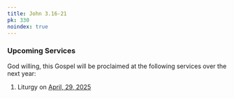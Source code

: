```yaml
---
title: John 3.16-21
pk: 330
noindex: true
---
```


### Upcoming Services

God willing, this Gospel will be proclaimed at the following services over the next year:


1. Liturgy on [April, 29, 2025](https://orthocal.info/readings/gregorian/2025/04/29/)
